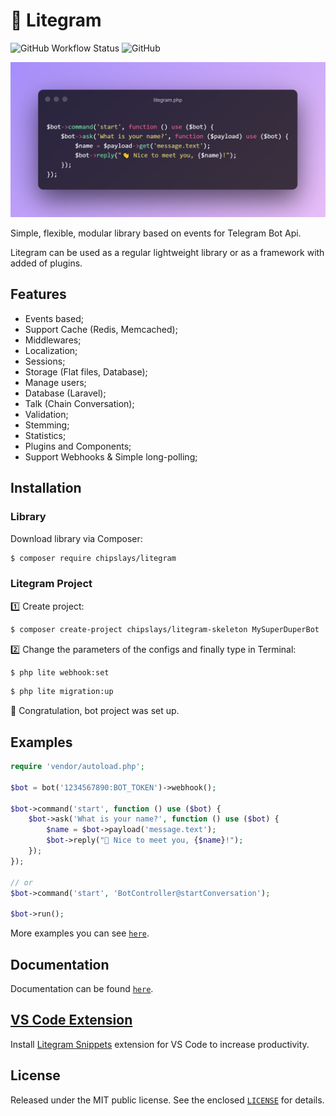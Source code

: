 # 🍃 Litegram

![GitHub Workflow Status](https://img.shields.io/github/workflow/status/chipslays/litegram/tests)
![GitHub](https://img.shields.io/github/license/chipslays/litegram?color=blue)

![](/.github/images/cover.png)

Simple, flexible, modular library based on events for Telegram Bot Api.

Litegram can be used as a regular lightweight library or as a framework with added of plugins.



## Features
* Events based;
* Support Cache (Redis, Memcached);
* Middlewares;
* Localization;
* Sessions;
* Storage (Flat files, Database);
* Manage users;
* Database (Laravel);
* Talk (Chain Conversation);
* Validation;
* Stemming;
* Statistics;
* Plugins and Components;
* Support Webhooks & Simple long-polling;

## Installation

### Library
Download library via Composer:

```bash
$ composer require chipslays/litegram
```

### Litegram Project

1️⃣ Create project:

```bash
$ composer create-project chipslays/litegram-skeleton MySuperDuperBot
```

2️⃣ Change the parameters of the configs and finally type in Terminal:

```bash
$ php lite webhook:set
```

```bash
$ php lite migration:up
```

🎉 Congratulation, bot project was set up.

## Examples

```php
require 'vendor/autoload.php';

$bot = bot('1234567890:BOT_TOKEN')->webhook();

$bot->command('start', function () use ($bot) {
    $bot->ask('What is your name?', function () use ($bot) {
        $name = $bot->payload('message.text');
        $bot->reply("👋 Nice to meet you, {$name}!");
    });
});

// or
$bot->command('start', 'BotController@startConversation');

$bot->run();
```

More examples you can see [`here`](https://github.com/chipslays/litegram/tree/v3.x.x/examples).

## Documentation
Documentation can be found [`here`](https://github.com/chipslays/litegram/tree/v3.x.x/docs).

## [VS Code Extension](https://marketplace.visualstudio.com/items?itemName=chipslays.litegram-snippets)

Install [Litegram Snippets](https://marketplace.visualstudio.com/items?itemName=chipslays.litegram-snippets) extension for VS Code to increase productivity.

## License
Released under the MIT public license. See the enclosed [`LICENSE`](https://github.com/chipslays/litegram/tree/v3.x.x/LICENSE.md) for details.
